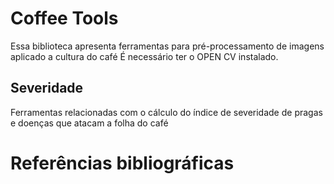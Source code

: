# Coffee Tools
Essa biblioteca apresenta ferramentas para pré-processamento de imagens aplicado a cultura do café 
É necessário ter o OPEN CV instalado.


## Severidade

Ferramentas relacionadas com o cálculo do índice de severidade de pragas e doenças que atacam a folha do café





# Referências bibliográficas 

